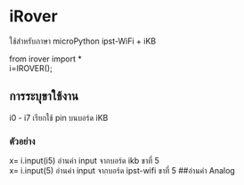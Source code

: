 # iRover
  ใช้สำหรับภาษา microPython ipst-WiFi + iKB <br>
  
  from irover  import *<br>
  i=IROVER();<br>
## การระบุขาใช้งาน
i0 - i7 เรียกใช้ pin บนบอร์ด iKB <br>
### ตัวอย่าง
  x= i.input(i5)   อ่านค่า input จากบอร์ด ikb ขาที่ 5 <br>
  x= i.input(5)   อ่านค่า input จากบอร์ด ipst-wifi ขาที่ 5
##อ่านค่า Analog
  

  
